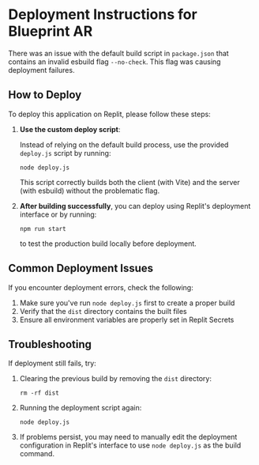 # Deployment Instructions for Blueprint AR

There was an issue with the default build script in `package.json` that contains an invalid esbuild flag `--no-check`. This flag was causing deployment failures.

## How to Deploy

To deploy this application on Replit, please follow these steps:

1. **Use the custom deploy script**:
   
   Instead of relying on the default build process, use the provided `deploy.js` script by running:
   ```
   node deploy.js
   ```
   
   This script correctly builds both the client (with Vite) and the server (with esbuild) without the problematic flag.

2. **After building successfully**, you can deploy using Replit's deployment interface or by running:
   ```
   npm run start
   ```
   to test the production build locally before deployment.

## Common Deployment Issues

If you encounter deployment errors, check the following:

1. Make sure you've run `node deploy.js` first to create a proper build
2. Verify that the `dist` directory contains the built files
3. Ensure all environment variables are properly set in Replit Secrets

## Troubleshooting

If deployment still fails, try:

1. Clearing the previous build by removing the `dist` directory:
   ```
   rm -rf dist
   ```

2. Running the deployment script again:
   ```
   node deploy.js
   ```

3. If problems persist, you may need to manually edit the deployment configuration in Replit's interface to use `node deploy.js` as the build command.